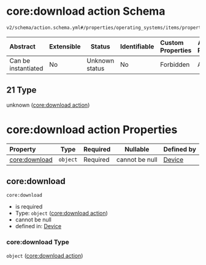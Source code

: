 # core:download action Schema

```txt
v2/schema/action.schema.yml#/properties/operating_systems/items/properties/steps/items/properties/actions/items/oneOf/21
```




| Abstract            | Extensible | Status         | Identifiable | Custom Properties | Additional Properties | Access Restrictions | Defined In                                                           |
| :------------------ | ---------- | -------------- | ------------ | :---------------- | --------------------- | ------------------- | -------------------------------------------------------------------- |
| Can be instantiated | No         | Unknown status | No           | Forbidden         | Allowed               | none                | [device.schema.json\*](../device.schema.json "open original schema") |

## 21 Type

unknown ([core:download action](device-properties-operating-systems-operating-system-properties-steps-step-properties-group-step-action-oneof-coredownload-action.md))

# core:download action Properties

| Property                       | Type     | Required | Nullable       | Defined by                                                                                                                                                                                                                                                                                                                        |
| :----------------------------- | -------- | -------- | -------------- | :-------------------------------------------------------------------------------------------------------------------------------------------------------------------------------------------------------------------------------------------------------------------------------------------------------------------------------- |
| [core:download](#coredownload) | `object` | Required | cannot be null | [Device](device-properties-operating-systems-operating-system-properties-steps-step-properties-group-step-action-oneof-coredownload-action-properties-coredownload-action.md "v2/schema/action.schema.yml#/properties/operating_systems/items/properties/steps/items/properties/actions/items/oneOf/21/properties/core:download") |

## core:download




`core:download`

-   is required
-   Type: `object` ([core:download action](device-properties-operating-systems-operating-system-properties-steps-step-properties-group-step-action-oneof-coredownload-action-properties-coredownload-action.md))
-   cannot be null
-   defined in: [Device](device-properties-operating-systems-operating-system-properties-steps-step-properties-group-step-action-oneof-coredownload-action-properties-coredownload-action.md "v2/schema/action.schema.yml#/properties/operating_systems/items/properties/steps/items/properties/actions/items/oneOf/21/properties/core:download")

### core:download Type

`object` ([core:download action](device-properties-operating-systems-operating-system-properties-steps-step-properties-group-step-action-oneof-coredownload-action-properties-coredownload-action.md))
